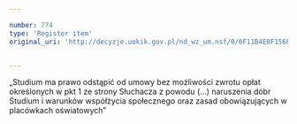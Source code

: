 ```yaml
---

number: 774
type: 'Register item'
original_uri: 'http://decyzje.uokik.gov.pl/nd_wz_um.nsf/0/6F11B4E0F156F47BC12572DD003296B2?OpenDocument'


---
```


„Studium ma prawo odstąpić od umowy bez możliwości zwrotu opłat określonych w pkt 1 ze strony Słuchacza z powodu (...) naruszenia dóbr Studium i warunków współżycia społecznego oraz zasad obowiązujących w placówkach oświatowych”
